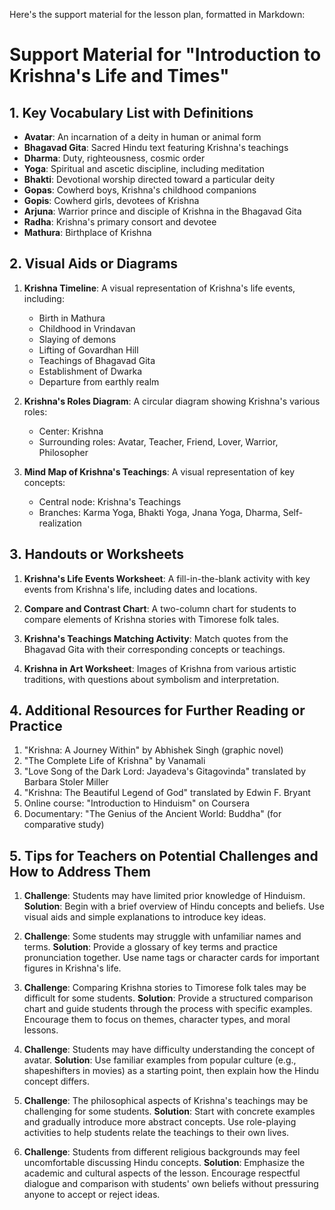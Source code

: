Here's the support material for the lesson plan, formatted in Markdown:

# Support Material for "Introduction to Krishna's Life and Times"

## 1. Key Vocabulary List with Definitions

- **Avatar**: An incarnation of a deity in human or animal form
- **Bhagavad Gita**: Sacred Hindu text featuring Krishna's teachings
- **Dharma**: Duty, righteousness, cosmic order
- **Yoga**: Spiritual and ascetic discipline, including meditation
- **Bhakti**: Devotional worship directed toward a particular deity
- **Gopas**: Cowherd boys, Krishna's childhood companions
- **Gopis**: Cowherd girls, devotees of Krishna
- **Arjuna**: Warrior prince and disciple of Krishna in the Bhagavad Gita
- **Radha**: Krishna's primary consort and devotee
- **Mathura**: Birthplace of Krishna

## 2. Visual Aids or Diagrams

1. **Krishna Timeline**: A visual representation of Krishna's life events, including:
   - Birth in Mathura
   - Childhood in Vrindavan
   - Slaying of demons
   - Lifting of Govardhan Hill
   - Teachings of Bhagavad Gita
   - Establishment of Dwarka
   - Departure from earthly realm

2. **Krishna's Roles Diagram**: A circular diagram showing Krishna's various roles:
   - Center: Krishna
   - Surrounding roles: Avatar, Teacher, Friend, Lover, Warrior, Philosopher

3. **Mind Map of Krishna's Teachings**: A visual representation of key concepts:
   - Central node: Krishna's Teachings
   - Branches: Karma Yoga, Bhakti Yoga, Jnana Yoga, Dharma, Self-realization

## 3. Handouts or Worksheets

1. **Krishna's Life Events Worksheet**: A fill-in-the-blank activity with key events from Krishna's life, including dates and locations.

2. **Compare and Contrast Chart**: A two-column chart for students to compare elements of Krishna stories with Timorese folk tales.

3. **Krishna's Teachings Matching Activity**: Match quotes from the Bhagavad Gita with their corresponding concepts or teachings.

4. **Krishna in Art Worksheet**: Images of Krishna from various artistic traditions, with questions about symbolism and interpretation.

## 4. Additional Resources for Further Reading or Practice

1. "Krishna: A Journey Within" by Abhishek Singh (graphic novel)
2. "The Complete Life of Krishna" by Vanamali
3. "Love Song of the Dark Lord: Jayadeva's Gitagovinda" translated by Barbara Stoler Miller
4. "Krishna: The Beautiful Legend of God" translated by Edwin F. Bryant
5. Online course: "Introduction to Hinduism" on Coursera
6. Documentary: "The Genius of the Ancient World: Buddha" (for comparative study)

## 5. Tips for Teachers on Potential Challenges and How to Address Them

1. **Challenge**: Students may have limited prior knowledge of Hinduism.
   **Solution**: Begin with a brief overview of Hindu concepts and beliefs. Use visual aids and simple explanations to introduce key ideas.

2. **Challenge**: Some students may struggle with unfamiliar names and terms.
   **Solution**: Provide a glossary of key terms and practice pronunciation together. Use name tags or character cards for important figures in Krishna's life.

3. **Challenge**: Comparing Krishna stories to Timorese folk tales may be difficult for some students.
   **Solution**: Provide a structured comparison chart and guide students through the process with specific examples. Encourage them to focus on themes, character types, and moral lessons.

4. **Challenge**: Students may have difficulty understanding the concept of avatar.
   **Solution**: Use familiar examples from popular culture (e.g., shapeshifters in movies) as a starting point, then explain how the Hindu concept differs.

5. **Challenge**: The philosophical aspects of Krishna's teachings may be challenging for some students.
   **Solution**: Start with concrete examples and gradually introduce more abstract concepts. Use role-playing activities to help students relate the teachings to their own lives.

6. **Challenge**: Students from different religious backgrounds may feel uncomfortable discussing Hindu concepts.
   **Solution**: Emphasize the academic and cultural aspects of the lesson. Encourage respectful dialogue and comparison with students' own beliefs without pressuring anyone to accept or reject ideas.